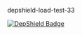 depshield-load-test-33

[![DepShield Badge](https://cpeters2.dev.depshield.sonatype.org/badges/depshield-load-cpeters2d/depshield-load-test-33/depshield.svg)](https://sonatype.github.io/depshield-github-pages)
